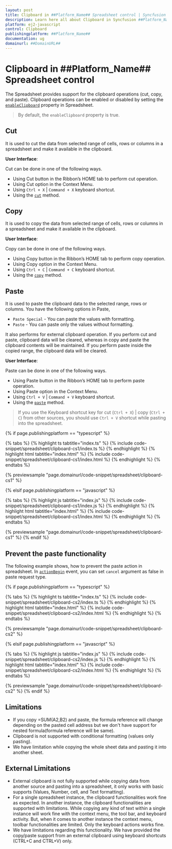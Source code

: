 ```yaml
---
layout: post
title: Clipboard in ##Platform_Name## Spreadsheet control | Syncfusion
description: Learn here all about Clipboard in Syncfusion ##Platform_Name## Spreadsheet control of Syncfusion Essential JS 2 and more.
platform: ej2-javascript
control: Clipboard 
publishingplatform: ##Platform_Name##
documentation: ug
domainurl: ##DomainURL##
---
```


# Clipboard in ##Platform_Name## Spreadsheet control

The Spreadsheet provides support for the clipboard operations (cut, copy, and paste). Clipboard operations can be enabled or disabled by setting the [`enableClipboard`](../api/spreadsheet/#enableclipboard) property in Spreadsheet.

> By default, the `enableClipboard` property is true.

## Cut

It is used to cut the data from selected range of cells, rows or columns in a spreadsheet and make it available in the clipboard.

**User Interface**:

Cut can be done in one of the following ways.

* Using Cut button in the Ribbon’s HOME tab to perform cut operation.
* Using Cut option in the Context Menu.
* Using `Ctrl + X` | `Command + X` keyboard shortcut.
* Using the [`cut`](../api/spreadsheet/#cut) method.

## Copy

It is used to copy the data from selected range of cells, rows or columns in a spreadsheet and make it available in the clipboard.

**User Interface**:

Copy can be done in one of the following ways.

* Using Copy button in the Ribbon’s HOME tab to perform copy operation.
* Using Copy option in the Context Menu.
* Using `Ctrl + C` | `Command + C` keyboard shortcut.
* Using the [`copy`](../api/spreadsheet/#copy) method.

## Paste

It is used to paste the clipboard data to the selected range, rows or columns. You have the following options in Paste,

* `Paste Special` - You can paste the values with formatting.
* `Paste` - You can paste only the values without formatting.

It also performs for external clipboard operation. If you perform cut and paste, clipboard data will be cleared, whereas in copy and paste the clipboard contents will be maintained. If you perform paste inside the copied range, the clipboard data will be cleared.

**User Interface**:

Paste can be done in one of the following ways.

* Using Paste button in the Ribbon’s HOME tab to perform paste operation.
* Using Paste option in the Context Menu.
* Using `Ctrl + V` | `Command + V` keyboard shortcut.
* Using the [`paste`](../api/spreadsheet/#paste) method.

> If you use the Keyboard shortcut key for cut (`Ctrl + X`) | copy (`Ctrl + C`) from other sources, you should use `Ctrl + V` shortcut while pasting into the spreadsheet.

{% if page.publishingplatform == "typescript" %}

 {% tabs %}
{% highlight ts tabtitle="index.ts" %}
{% include code-snippet/spreadsheet/clipboard-cs1/index.ts %}
{% endhighlight %}
{% highlight html tabtitle="index.html" %}
{% include code-snippet/spreadsheet/clipboard-cs1/index.html %}
{% endhighlight %}
{% endtabs %}
        
{% previewsample "page.domainurl/code-snippet/spreadsheet/clipboard-cs1" %}

{% elsif page.publishingplatform == "javascript" %}

{% tabs %}
{% highlight js tabtitle="index.js" %}
{% include code-snippet/spreadsheet/clipboard-cs1/index.js %}
{% endhighlight %}
{% highlight html tabtitle="index.html" %}
{% include code-snippet/spreadsheet/clipboard-cs1/index.html %}
{% endhighlight %}
{% endtabs %}

{% previewsample "page.domainurl/code-snippet/spreadsheet/clipboard-cs1" %}
{% endif %}

## Prevent the paste functionality

The following example shows, how to prevent the paste action in spreadsheet. In [`actionBegin`](../api/spreadsheet/#actionbegin) event, you can set `cancel` argument as false in paste request type.

{% if page.publishingplatform == "typescript" %}

 {% tabs %}
{% highlight ts tabtitle="index.ts" %}
{% include code-snippet/spreadsheet/clipboard-cs2/index.ts %}
{% endhighlight %}
{% highlight html tabtitle="index.html" %}
{% include code-snippet/spreadsheet/clipboard-cs2/index.html %}
{% endhighlight %}
{% endtabs %}
        
{% previewsample "page.domainurl/code-snippet/spreadsheet/clipboard-cs2" %}

{% elsif page.publishingplatform == "javascript" %}

{% tabs %}
{% highlight js tabtitle="index.js" %}
{% include code-snippet/spreadsheet/clipboard-cs2/index.js %}
{% endhighlight %}
{% highlight html tabtitle="index.html" %}
{% include code-snippet/spreadsheet/clipboard-cs2/index.html %}
{% endhighlight %}
{% endtabs %}

{% previewsample "page.domainurl/code-snippet/spreadsheet/clipboard-cs2" %}
{% endif %}

## Limitations

* If you copy =SUM(A2,B2) and paste, the formula reference will change depending on the pasted cell address but we don't have support for nested formula(formula reference will be same).
* Clipboard is not supported with conditional formatting (values only pasting).
* We have limitation while copying the whole sheet data and pasting it into another sheet.

## External Limitations

* External clipboard is not fully supported while copying data from another source and pasting into a spreadsheet, it only works with basic supports (Values, Number, cell, and Text formatting).
* For a single spreadsheet instance, the clipboard functionalities work fine as expected. In another instance, the clipboard functionalities are supported with limitations. While copying any kind of text within a single instance will work fine with the context menu, the tool bar, and keyboard activity. But, when it comes to another instance the context menu, toolbar functionalities are limited. Only the keyboard actions works fine.
* We have limitations regarding this functionality. We have provided the copy/paste support from an external clipboard using keyboard shortcuts (CTRL+C and CTRL+V) only.
